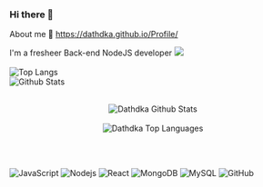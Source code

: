 ### Hi there 👋

About me 🗿 https://dathdka.github.io/Profile/

I'm a fresheer Back-end NodeJS developer
![](https://komarev.com/ghpvc/?username=dathdka&color=orange)
<br/>
<br/>
![Top Langs](https://github-readme-stats.vercel.app/api/top-langs/?username=dathdka&hide=TeX&layout=compact)
<br>
![Github Stats](https://github-readme-stats.vercel.app/api?username=dathdka&count_private=true&show_icons=true&include_all_commits=true)
<br/>
<br/>
<p align= "center">
<img src="https://github-readme-stats.vercel.app/api?username=dathdka&include_all_commits=true&count_private=true&show_icons=true&line_height=30&title_color=CDB4DB&icon_color=CDB4DB&text_color=D3D3D3&bg_color=0A0A0A" alt="Dathdka Github Stats">
<br />
<br />
  <img src="https://github-readme-stats.vercel.app/api/top-langs/?username=dathdka&layout=compact&theme=dark&bg_color=0A0A0A" alt="Dathdka Top Languages"/>
</p>
<br />
<br />



![JavaScript](https://img.shields.io/badge/-JavaScript-black?style=flat-square&logo=javascript)
![Nodejs](https://img.shields.io/badge/-Nodejs-black?style=flat-square&logo=Node.js)
![React](https://img.shields.io/badge/-React-black?style=flat-square&logo=react)
![MongoDB](https://img.shields.io/badge/-MongoDB-black?style=flat-square&logo=mongodb)
![MySQL](https://img.shields.io/badge/-MySQL-black?style=flat-square&logo=mysql)
![GitHub](https://img.shields.io/badge/-GitHub-181717?style=flat-square&logo=github)

